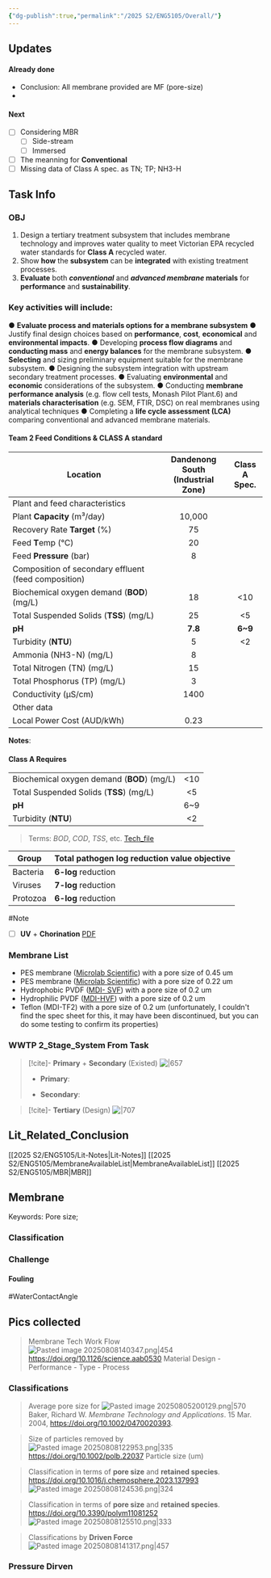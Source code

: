 ```yaml
---
{"dg-publish":true,"permalink":"/2025 S2/ENG5105/Overall/"}
---
```


## Updates
#### Already done
- Conclusion: All membrane provided are MF (pore-size)
- 
#### Next
- [ ] Considering MBR
	- [ ] Side-stream
	- [ ] Immersed

- [ ] The meanning for **Conventional** 
- [ ] Missing data of Class A spec. as TN; TP; NH3-H

## Task Info
### OBJ
1. Design a tertiary treatment subsystem that includes membrane technology and improves water quality to meet Victorian EPA recycled water standards for **Class A** recycled water.
2. Show **how** the **subsystem** can be **integrated** with existing treatment processes.
3. **Evaluate** both ***conventional*** and ***advanced membrane* materials** for **performance** and **sustainability**.

### Key activities will include:
● **Evaluate process and materials options for a membrane subsystem**
● Justify final design choices based on **performance**, **cost**, **economical** and **environmental impacts**.
● Developing **process flow diagrams** and **conducting mass** and **energy balances** for the membrane subsystem.
● **Selecting** and sizing preliminary equipment suitable for the membrane subsystem.
● Designing the subsystem integration with upstream secondary treatment processes.
● Evaluating **environmental** and **economic** considerations of the subsystem.
● Conducting **membrane performance analysis** (e.g. flow cell tests, Monash Pilot Plant.6) and **materials characterisation** (e.g. SEM, FTIR, DSC) on real membranes using analytical techniques
● Completing a **life cycle assessment (LCA)** comparing conventional and advanced membrane materials.
#### Team 2 Feed Conditions & CLASS A standard

| Location                                             | Dandenong South<br>(Industrial Zone) | Class A<br> Spec. |
| ---------------------------------------------------- | :----------------------------------: | :---------------: |
| Plant and feed characteristics                       |                                      |                   |
| Plant **Capacity** (m³/day)                          |                10,000                |                   |
| Recovery Rate **Target** (%)                         |                  75                  |                   |
| Feed **T**emp (°C)                                   |                  20                  |                   |
| Feed **Pressure** (bar)                              |                  8                   |                   |
| Composition of secondary effluent (feed composition) |                                      |                   |
| Biochemical oxygen demand (**BOD**) (mg/L)           |                  18                  |        <10        |
| Total Suspended Solids (**TSS**) (mg/L)              |                  25                  |        <5         |
| **pH**                                               |                 **7.8**                  |        **6~9**        |
| Turbidity (**NTU**)                                  |                  5                   |        <2         |
| Ammonia (NH3-N) (mg/L)                               |                  8                   |                   |
| Total Nitrogen (TN) (mg/L)                           |                  15                  |                   |
| Total Phosphorus (TP) (mg/L)                         |                  3                   |                   |
| Conductivity (µS/cm)                                 |                 1400                 |                   |
| Other data                                           |                                      |                   |
| Local Power Cost (AUD/kWh)                           |                 0.23                 |                   |
**Notes**:

#### Class A Requires

|                                            |     |
| ------------------------------------------ | :-: |
| Biochemical oxygen demand (**BOD**) (mg/L) | <10 |
| Total Suspended Solids (**TSS**) (mg/L)    | <5  |
| **pH**                                     | 6~9 |
| Turbidity (**NTU**)                        | <2  |
>Terms: *BOD*, *COD*, *TSS*, etc. [Tech_file](https://cnwwtp.com/technical-support/water-parameters.html)

| Group    | Total pathogen log reduction value objective |
| -------- | -------------------------------------------- |
| Bacteria | **6-log** reduction                          |
| Viruses  | **7-log** reduction                          |
| Protozoa | **6-log** reduction                          |
 #Note 
- [ ] **UV** + **Chorination** [PDF](https://vuir.vu.edu.au/29812/1/LRV%20Table%20-%20Final.pdf) 

### Membrane List
- PES membrane ([Microlab Scientific](https://www.microlabscientific.com/pes-membrane-product/)) with a pore size of 0.45 um 
- PES membrane ([Microlab Scientific](https://www.microlabscientific.com/pes-membrane-product/)) with a pore size of 0.22 um
- Hydrophobic PVDF ([MDI- SVF](https://mdimembrane.com/product/products/transfer-membranes/svf-pvdf-membrane/)) with a pore size of 0.2 um
- Hydrophilic PVDF ([MDI-HVF](https://mdimembrane.com/product/products/disc-filters/disc-filters-small/pvdf-membrane-disc-filter-type-hvf/)) with a pore size of 0.2 um
- Teflon (MDI-TF2) with a pore size of 0.2 um (unfortunately, I couldn't find the spec sheet for this, it may have been discontinued, but you can do some testing to confirm its properties)
### WWTP 2_Stage_System From Task


> [!cite]- **Primary** + **Secondary** (Existed)
>  ![|657](https://cdn.britannica.com/55/23955-050-FF21F69E/treatment-sewage-sludge-process.jpg)
>  - **Primary**:
> 
> - **Secondary**:

> [!cite]- **Tertiary** (Design)
![|707](https://cdn.britannica.com/78/156178-050-085AC374/solids-treatment-wastewater-filtering-step-trough-media.jpg)
> 
> 





## **Lit_Related_Conclusion**
[[2025 S2/ENG5105/Lit-Notes\|Lit-Notes]]
[[2025 S2/ENG5105/MembraneAvailableList\|MembraneAvailableList]]
[[2025 S2/ENG5105/MBR\|MBR]]

## Membrane
Keywords: Pore size; 

### Classification


### Challenge


#### Fouling
#WaterContactAngle
###

## Pics collected

>  Membrane Tech Work Flow
> ![Pasted image 20250808140347.png|454](/img/user/Attachments/ScreenShot/Pasted%20image%2020250808140347.png)
> https://doi.org/10.1126/science.aab0530
> Material Design - Performance - Type - Process
### Classifications
>  Average pore size for 
> ![Pasted image 20250805200129.png|570](/img/user/Attachments/ScreenShot/Pasted%20image%2020250805200129.png)
> Baker, Richard W. _Membrane Technology and Applications_. 15 Mar. 2004, https://doi.org/10.1002/0470020393.

> Size of particles removed by
> ![Pasted image 20250808122953.png|335](/img/user/Attachments/ScreenShot/Pasted%20image%2020250808122953.png)
> https://doi.org/10.1002/polb.22037
> Particle size (um)


> Classification in terms of **pore size** and **retained species**.
> https://doi.org/10.1016/j.chemosphere.2023.137993
> ![Pasted image 20250808124536.png|324](/img/user/Attachments/ScreenShot/Pasted%20image%2020250808124536.png)


>  Classification in terms of **pore size** and **retained species**.
> https://doi.org/10.3390/polym11081252
> ![Pasted image 20250808125510.png|333](/img/user/Attachments/ScreenShot/Pasted%20image%2020250808125510.png)

> Classifications by **Driven Force**
> ![Pasted image 20250808141317.png|457](/img/user/Attachments/ScreenShot/Pasted%20image%2020250808141317.png)

### Pressure Dirven


